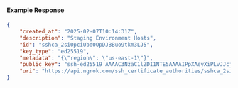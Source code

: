 <!-- Code generated for API Clients. DO NOT EDIT. -->

#### Example Response

```json
{
	"created_at": "2025-02-07T10:14:31Z",
	"description": "Staging Environment Hosts",
	"id": "sshca_2si0pciUbd0OpDJBBuo9tkm3LJ5",
	"key_type": "ed25519",
	"metadata": "{\"region\": \"us-east-1\"}",
	"public_key": "ssh-ed25519 AAAAC3NzaC1lZDI1NTE5AAAAIPpXAeyXiPLvJJcjSEW5STOduPfyebONu1Q2UEZQZ5yd",
	"uri": "https://api.ngrok.com/ssh_certificate_authorities/sshca_2si0pciUbd0OpDJBBuo9tkm3LJ5"
}
```
